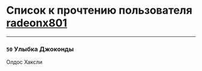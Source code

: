 # Список к прочтению пользователя [radeonx801](http://vk.com/id973496)
---

### `50` Улыбка Джоконды
Олдос Хаксли

